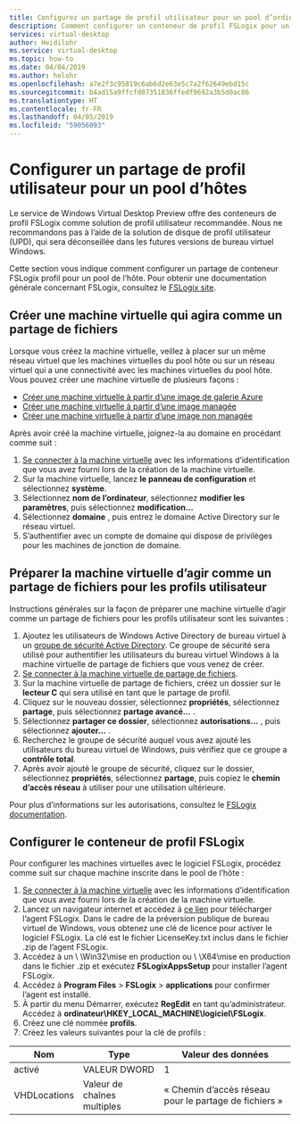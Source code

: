 ```yaml
---
title: Configurez un partage de profil utilisateur pour un pool d’ordinateur hôte Windows Virtual Desktop Preview - Azure
description: Comment configurer un conteneur de profil FSLogix pour un pool d’ordinateur hôte Windows Virtual Desktop Preview.
services: virtual-desktop
author: Heidilohr
ms.service: virtual-desktop
ms.topic: how-to
ms.date: 04/04/2019
ms.author: helohr
ms.openlocfilehash: a7e2f3c95819c6ab6d2e63e5c7a2f62649ebd15c
ms.sourcegitcommit: b4ad15a9ffcfd07351836ffedf9692a3b5d0ac86
ms.translationtype: HT
ms.contentlocale: fr-FR
ms.lasthandoff: 04/05/2019
ms.locfileid: "59056093"
---
```

# <a name="set-up-a-user-profile-share-for-a-host-pool"></a>Configurer un partage de profil utilisateur pour un pool d’hôtes

Le service de Windows Virtual Desktop Preview offre des conteneurs de profil FSLogix comme solution de profil utilisateur recommandée. Nous ne recommandons pas à l’aide de la solution de disque de profil utilisateur (UPD), qui sera déconseillée dans les futures versions de bureau virtuel Windows.

Cette section vous indique comment configurer un partage de conteneur FSLogix profil pour un pool de l’hôte. Pour obtenir une documentation générale concernant FSLogix, consultez le [FSLogix site](https://docs.fslogix.com/).

## <a name="create-a-new-virtual-machine-that-will-act-as-a-file-share"></a>Créer une machine virtuelle qui agira comme un partage de fichiers

Lorsque vous créez la machine virtuelle, veillez à placer sur un même réseau virtuel que les machines virtuelles du pool hôte ou sur un réseau virtuel qui a une connectivité avec les machines virtuelles du pool hôte. Vous pouvez créer une machine virtuelle de plusieurs façons :

- [Créer une machine virtuelle à partir d’une image de galerie Azure](https://docs.microsoft.com/azure/virtual-machines/windows/quick-create-portal#create-virtual-machine)
- [Créer une machine virtuelle à partir d’une image managée](https://docs.microsoft.com/azure/virtual-machines/windows/create-vm-generalized-managed)
- [Créer une machine virtuelle à partir d’une image non managée](https://github.com/Azure/azure-quickstart-templates/tree/master/101-vm-from-user-image)

Après avoir créé la machine virtuelle, joignez-la au domaine en procédant comme suit :

1. [Se connecter à la machine virtuelle](https://docs.microsoft.com/azure/virtual-machines/windows/quick-create-portal#connect-to-virtual-machine) avec les informations d’identification que vous avez fourni lors de la création de la machine virtuelle.
2. Sur la machine virtuelle, lancez **le panneau de configuration** et sélectionnez **système**.
3. Sélectionnez **nom de l’ordinateur**, sélectionnez **modifier les paramètres**, puis sélectionnez **modification...**
4. Sélectionnez **domaine** , puis entrez le domaine Active Directory sur le réseau virtuel.
5. S’authentifier avec un compte de domaine qui dispose de privilèges pour les machines de jonction de domaine.

## <a name="prepare-the-virtual-machine-to-act-as-a-file-share-for-user-profiles"></a>Préparer la machine virtuelle d’agir comme un partage de fichiers pour les profils utilisateur

Instructions générales sur la façon de préparer une machine virtuelle d’agir comme un partage de fichiers pour les profils utilisateur sont les suivantes :

1. Ajoutez les utilisateurs de Windows Active Directory de bureau virtuel à un [groupe de sécurité Active Directory](https://docs.microsoft.com/windows/security/identity-protection/access-control/active-directory-security-groups). Ce groupe de sécurité sera utilisé pour authentifier les utilisateurs du bureau virtuel Windows à la machine virtuelle de partage de fichiers que vous venez de créer.
2. [Se connecter à la machine virtuelle de partage de fichiers](https://docs.microsoft.com/azure/virtual-machines/windows/quick-create-portal#connect-to-virtual-machine).
3. Sur la machine virtuelle de partage de fichiers, créez un dossier sur le **lecteur C** qui sera utilisé en tant que le partage de profil.
4. Cliquez sur le nouveau dossier, sélectionnez **propriétés**, sélectionnez **partage**, puis sélectionnez **partage avancé...** .
5. Sélectionnez **partager ce dossier**, sélectionnez **autorisations...** , puis sélectionnez **ajouter...** .
6. Recherchez le groupe de sécurité auquel vous avez ajouté les utilisateurs du bureau virtuel de Windows, puis vérifiez que ce groupe a **contrôle total**.
7. Après avoir ajouté le groupe de sécurité, cliquez sur le dossier, sélectionnez **propriétés**, sélectionnez **partage**, puis copiez le **chemin d’accès réseau** à utiliser pour une utilisation ultérieure.

Pour plus d’informations sur les autorisations, consultez le [FSLogix documentation](https://docs.fslogix.com/display/20170529/Requirements%2B-%2BProfile%2BContainers).

## <a name="configure-the-fslogix-profile-container"></a>Configurer le conteneur de profil FSLogix

Pour configurer les machines virtuelles avec le logiciel FSLogix, procédez comme suit sur chaque machine inscrite dans le pool de l’hôte :

1. [Se connecter à la machine virtuelle](https://docs.microsoft.com/azure/virtual-machines/windows/quick-create-portal#connect-to-virtual-machine) avec les informations d’identification que vous avez fourni lors de la création de la machine virtuelle.
2. Lancez un navigateur internet et accédez à [ce lien](https://go.microsoft.com/fwlink/?linkid=2084562) pour télécharger l’agent FSLogix. Dans le cadre de la préversion publique de bureau virtuel de Windows, vous obtenez une clé de licence pour activer le logiciel FSLogix. La clé est le fichier LicenseKey.txt inclus dans le fichier .zip de l’agent FSLogix.
3. Accédez à un \\ \\Win32\\mise en production ou \\ \\X64\\mise en production dans le fichier .zip et exécutez **FSLogixAppsSetup** pour installer l’agent FSLogix.
4. Accédez à **Program Files** > **FSLogix** > **applications** pour confirmer l’agent est installé.
5. À partir du menu Démarrer, exécutez **RegEdit** en tant qu’administrateur. Accédez à **ordinateur\\HKEY_LOCAL_MACHINE\\logiciel\\FSLogix**.
6. Créez une clé nommée **profils**.
7. Créez les valeurs suivantes pour la clé de profils :

| Nom                | Type               | Valeur des données                        |
|---------------------|--------------------|-----------------------------------|
| activé             | VALEUR DWORD              | 1                                 |
| VHDLocations        | Valeur de chaînes multiples | « Chemin d’accès réseau pour le partage de fichiers »     |
